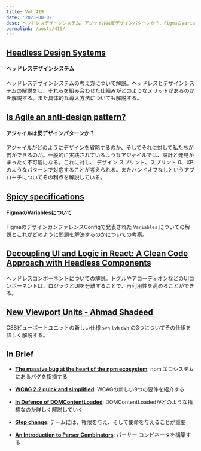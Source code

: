 ```yaml
---
title: Vol.419
date: '2023-08-02'
desc: ヘッドレスデザインシステム、アジャイルは反デザインパターンか？、FigmaのVariablesについて、ほか計10リンク
permalink: /posts/419/
---
```



## [Headless Design Systems](https://bootcamp.uxdesign.cc/headless-design-systems-5c20c443e6d1)
#### ヘッドレスデザインシステム

ヘッドレスデザインシステムの考え方について解説。ヘッドレスとデザインシステムの解説をし、それらを組み合わせた仕組みがどのようなメリットがあるのかを解説する。また具体的な導入方法についても解説する。


## [Is Agile an anti-design pattern?](https://nohandoff.org/is-agile-an-anti-design-pattern/)
#### アジャイルは反デザインパターンか？

アジャイルがどのようにデザインを省略するのか、そしてそれに対して私たちが何ができるのか。一般的に実践されているようなアジャイルでは、設計と発見がまったく不可能になる。これに対し、 デザイン スプリント、スプリント 0、XPのようなパターンで対応することが考えられる。またハンドオフなしというアプローチについてその利点を解説している。


## [Spicy specifications](https://blog.damato.design/posts/spicy-specifications/)
#### FigmaのVariablesについて

FigmaのデザインカンファレンスConfigで発表された `Variables` についての解説とこれがどのように問題を解決するのかについての考察。



## [Decoupling UI and Logic in React: A Clean Code Approach with Headless Components](https://itnext.io/decoupling-ui-and-logic-in-react-a-clean-code-approach-with-headless-components-82e46b5820c)

ヘッドレスコンポーネントについての解説。トグルやアコーディオンなどのUIコンポーネントは、ロジックとUIを分離することで、再利用性を高めることができる。


## [New Viewport Units - Ahmad Shadeed](https://ishadeed.com/article/new-viewport-units/)

CSSビューポートユニットの新しい仕様 `svh` `lvh` `dvh` の3つについてその仕組を詳しく解説する。


## In Brief

- **[The massive bug at the heart of the npm ecosystem](https://blog.vlt.sh/blog/the-massive-hole-in-the-npm-ecosystem)**: npm エコシステムにあるバグを指摘する

- **[WCAG 2.2 quick and simplified](https://medium.com/design-ibm/wcag-2-2-quick-and-simplified-73c3ff66b065)**: WCAGの新しい9つの要件を紹介する

- **[In Defence of DOMContentLoaded](https://csswizardry.com/2023/07/in-defence-of-domcontentloaded/)**: DOMContentLoadedがどのような指標なのか詳しく解説していく

- **[Step change](https://www.feltpresence.com/step-change/)**: チームには、権限を与え、そして使命を与えることが重要

- **[An Introduction to Parser Combinators](https://blog.varunramesh.net/posts/intro-parser-combinators/)**: パーサー コンビネータを構築する
